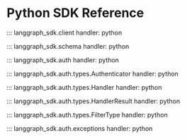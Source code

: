 # Python SDK Reference

::: langgraph_sdk.client
    handler: python


::: langgraph_sdk.schema
    handler: python


::: langgraph_sdk.auth
    handler: python

::: langgraph_sdk.auth.types.Authenticator
    handler: python

::: langgraph_sdk.auth.types.Handler
    handler: python

::: langgraph_sdk.auth.types.HandlerResult
    handler: python

::: langgraph_sdk.auth.types.FilterType
    handler: python

::: langgraph_sdk.auth.exceptions
    handler: python